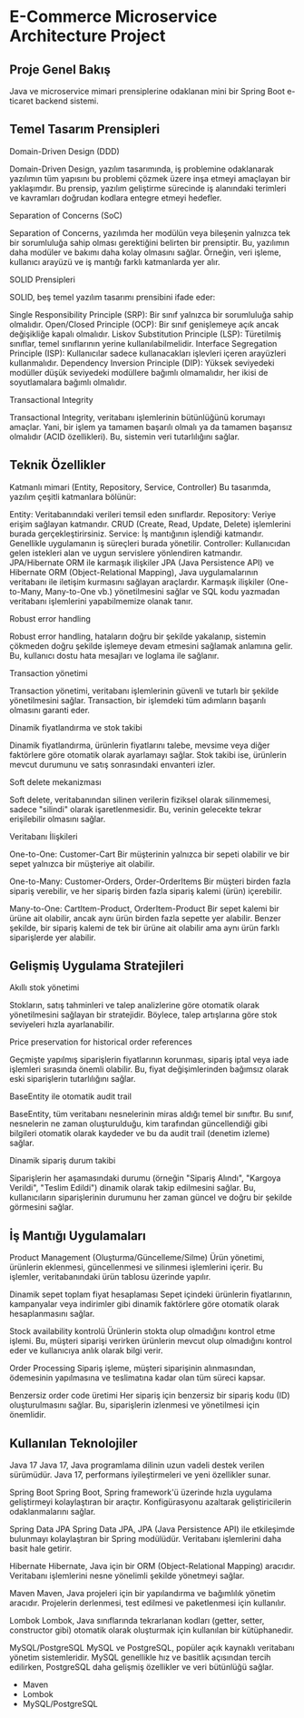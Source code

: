 # E-Commerce Microservice Architecture Project

## Proje Genel Bakış
Java ve microservice mimari prensiplerine odaklanan mini bir Spring Boot e-ticaret backend sistemi.

## Temel Tasarım Prensipleri

Domain-Driven Design (DDD)

Domain-Driven Design, yazılım tasarımında, iş problemine odaklanarak yazılımın tüm yapısını bu problemi çözmek üzere inşa etmeyi amaçlayan bir yaklaşımdır. Bu prensip, yazılım geliştirme sürecinde iş alanındaki terimleri ve kavramları doğrudan kodlara entegre etmeyi hedefler.

Separation of Concerns (SoC)

Separation of Concerns, yazılımda her modülün veya bileşenin yalnızca tek bir sorumluluğa sahip olması gerektiğini belirten bir prensiptir. Bu, yazılımın daha modüler ve bakımı daha kolay olmasını sağlar. Örneğin, veri işleme, kullanıcı arayüzü ve iş mantığı farklı katmanlarda yer alır.

SOLID Prensipleri

SOLID, beş temel yazılım tasarımı prensibini ifade eder:

Single Responsibility Principle (SRP): Bir sınıf yalnızca bir sorumluluğa sahip olmalıdır.
Open/Closed Principle (OCP): Bir sınıf genişlemeye açık ancak değişikliğe kapalı olmalıdır.
Liskov Substitution Principle (LSP): Türetilmiş sınıflar, temel sınıflarının yerine kullanılabilmelidir.
Interface Segregation Principle (ISP): Kullanıcılar sadece kullanacakları işlevleri içeren arayüzleri kullanmalıdır.
Dependency Inversion Principle (DIP): Yüksek seviyedeki modüller düşük seviyedeki modüllere bağımlı olmamalıdır, her ikisi de soyutlamalara bağımlı olmalıdır.

Transactional Integrity

Transactional Integrity, veritabanı işlemlerinin bütünlüğünü korumayı amaçlar. Yani, bir işlem ya tamamen başarılı olmalı ya da tamamen başarısız olmalıdır (ACID özellikleri). Bu, sistemin veri tutarlılığını sağlar.

## Teknik Özellikler

Katmanlı mimari (Entity, Repository, Service, Controller)
Bu tasarımda, yazılım çeşitli katmanlara bölünür:

Entity: Veritabanındaki verileri temsil eden sınıflardır.
Repository: Veriye erişim sağlayan katmandır. CRUD (Create, Read, Update, Delete) işlemlerini burada gerçekleştirirsiniz.
Service: İş mantığının işlendiği katmandır. Genellikle uygulamanın iş süreçleri burada yönetilir.
Controller: Kullanıcıdan gelen istekleri alan ve uygun servislere yönlendiren katmandır.
JPA/Hibernate ORM ile karmaşık ilişkiler
JPA (Java Persistence API) ve Hibernate ORM (Object-Relational Mapping), Java uygulamalarının veritabanı ile iletişim kurmasını sağlayan araçlardır. Karmaşık ilişkiler (One-to-Many, Many-to-One vb.) yönetilmesini sağlar ve SQL kodu yazmadan veritabanı işlemlerini yapabilmemize olanak tanır.

Robust error handling

Robust error handling, hataların doğru bir şekilde yakalanıp, sistemin çökmeden doğru şekilde işlemeye devam etmesini sağlamak anlamına gelir. Bu, kullanıcı dostu hata mesajları ve loglama ile sağlanır.

Transaction yönetimi

Transaction yönetimi, veritabanı işlemlerinin güvenli ve tutarlı bir şekilde yönetilmesini sağlar. Transaction, bir işlemdeki tüm adımların başarılı olmasını garanti eder.

Dinamik fiyatlandırma ve stok takibi

Dinamik fiyatlandırma, ürünlerin fiyatlarını talebe, mevsime veya diğer faktörlere göre otomatik olarak ayarlamayı sağlar. Stok takibi ise, ürünlerin mevcut durumunu ve satış sonrasındaki envanteri izler.

Soft delete mekanizması

Soft delete, veritabanından silinen verilerin fiziksel olarak silinmemesi, sadece "silindi" olarak işaretlenmesidir. Bu, verinin gelecekte tekrar erişilebilir olmasını sağlar.


Veritabanı İlişkileri

One-to-One: Customer-Cart
Bir müşterinin yalnızca bir sepeti olabilir ve bir sepet yalnızca bir müşteriye ait olabilir.

One-to-Many: Customer-Orders, Order-OrderItems
Bir müşteri birden fazla sipariş verebilir, ve her sipariş birden fazla sipariş kalemi (ürün) içerebilir.

Many-to-One: CartItem-Product, OrderItem-Product
Bir sepet kalemi bir ürüne ait olabilir, ancak aynı ürün birden fazla sepette yer alabilir. Benzer şekilde, bir sipariş kalemi de tek bir ürüne ait olabilir ama aynı ürün farklı siparişlerde yer alabilir.

## Gelişmiş Uygulama Stratejileri

Akıllı stok yönetimi

Stokların, satış tahminleri ve talep analizlerine göre otomatik olarak yönetilmesini sağlayan bir stratejidir. Böylece, talep artışlarına göre stok seviyeleri hızla ayarlanabilir.

Price preservation for historical order references

Geçmişte yapılmış siparişlerin fiyatlarının korunması, sipariş iptal veya iade işlemleri sırasında önemli olabilir. Bu, fiyat değişimlerinden bağımsız olarak eski siparişlerin tutarlılığını sağlar.

BaseEntity ile otomatik audit trail

BaseEntity, tüm veritabanı nesnelerinin miras aldığı temel bir sınıftır. Bu sınıf, nesnelerin ne zaman oluşturulduğu, kim tarafından güncellendiği gibi bilgileri otomatik olarak kaydeder ve bu da audit trail (denetim izleme) sağlar.

Dinamik sipariş durum takibi

Siparişlerin her aşamasındaki durumu (örneğin "Sipariş Alındı", "Kargoya Verildi", "Teslim Edildi") dinamik olarak takip edilmesini sağlar. Bu, kullanıcıların siparişlerinin durumunu her zaman güncel ve doğru bir şekilde görmesini sağlar.

## İş Mantığı Uygulamaları
Product Management (Oluşturma/Güncelleme/Silme)
Ürün yönetimi, ürünlerin eklenmesi, güncellenmesi ve silinmesi işlemlerini içerir. Bu işlemler, veritabanındaki ürün tablosu üzerinde yapılır.

Dinamik sepet toplam fiyat hesaplaması
Sepet içindeki ürünlerin fiyatlarının, kampanyalar veya indirimler gibi dinamik faktörlere göre otomatik olarak hesaplanmasını sağlar.

Stock availability kontrolü
Ürünlerin stokta olup olmadığını kontrol etme işlemi. Bu, müşteri siparişi verirken ürünlerin mevcut olup olmadığını kontrol eder ve kullanıcıya anlık olarak bilgi verir.

Order Processing
Sipariş işleme, müşteri siparişinin alınmasından, ödemesinin yapılmasına ve teslimatına kadar olan tüm süreci kapsar.

Benzersiz order code üretimi
Her sipariş için benzersiz bir sipariş kodu (ID) oluşturulmasını sağlar. Bu, siparişlerin izlenmesi ve yönetilmesi için önemlidir.

## Kullanılan Teknolojiler
Java 17
Java 17, Java programlama dilinin uzun vadeli destek verilen sürümüdür. Java 17, performans iyileştirmeleri ve yeni özellikler sunar.

Spring Boot
Spring Boot, Spring framework'ü üzerinde hızla uygulama geliştirmeyi kolaylaştıran bir araçtır. Konfigürasyonu azaltarak geliştiricilerin odaklanmalarını sağlar.

Spring Data JPA
Spring Data JPA, JPA (Java Persistence API) ile etkileşimde bulunmayı kolaylaştıran bir Spring modülüdür. Veritabanı işlemlerini daha basit hale getirir.

Hibernate
Hibernate, Java için bir ORM (Object-Relational Mapping) aracıdır. Veritabanı işlemlerini nesne yönelimli şekilde yönetmeyi sağlar.

Maven
Maven, Java projeleri için bir yapılandırma ve bağımlılık yönetim aracıdır. Projelerin derlenmesi, test edilmesi ve paketlenmesi için kullanılır.

Lombok
Lombok, Java sınıflarında tekrarlanan kodları (getter, setter, constructor gibi) otomatik olarak oluşturmak için kullanılan bir kütüphanedir.

MySQL/PostgreSQL
MySQL ve PostgreSQL, popüler açık kaynaklı veritabanı yönetim sistemleridir. MySQL genellikle hız ve basitlik açısından tercih edilirken, PostgreSQL daha gelişmiş özellikler ve veri bütünlüğü sağlar.
- Maven
- Lombok
- MySQL/PostgreSQL

